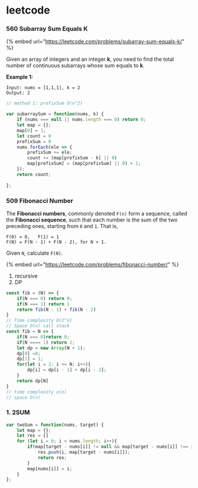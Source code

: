 # leetcode

### 560 Subarray Sum Equals K

{% embed url="https://leetcode.com/problems/subarray-sum-equals-k/" %}



Given an array of integers and an integer **k**, you need to find the total number of continuous subarrays whose sum equals to **k**.

**Example 1:**  


```text
Input: nums = [1,1,1], k = 2
Output: 2
```

```javascript
// method 1: prefixSum O(n^2)

```

```javascript
var subarraySum = function(nums, k) {
    if (nums === null || nums.length === 0) return 0;
    let map = {};
    map[0] = 1;
    let count = 0
    prefixSum = 0
    nums.forEach(ele => {
        prefixSum += ele;
        count += (map[prefixSum - k] || 0) 
        map[prefixSum] = (map[prefixSum] || 0) + 1;
    });
    return count;
    
};
```



### 509 Fibonacci Number

The **Fibonacci numbers**, commonly denoted `F(n)` form a sequence, called the **Fibonacci sequence**, such that each number is the sum of the two preceding ones, starting from `0` and `1`. That is,

```text
F(0) = 0,   F(1) = 1
F(N) = F(N - 1) + F(N - 2), for N > 1.
```

Given `N`, calculate `F(N)`.

{% embed url="https://leetcode.com/problems/fibonacci-number/" %}

1. recursive
2. DP

```javascript
const fib = (N) => {
    if(N === 0) return 0;
    if(N === 1) return 1
    return fib(N - 1) + fib(N - 2)
}
// Time complexity O(2^n)
// Space O(n) call stack
const fib = N => {
    if(N === 0)return 0;
    if(N ==== 1) return 1;
    let dp = new Array(N + 1);
    dp[0] =0;
    dp[1] = 1;
    for(let i = 2; i <= N; i++){
        dp[i] = dp[i - 1] + dp[i - 2];
    }
    return dp[N]
}
// time complexity o(n)
// space O(n)

```

### 1. 2SUM

```javascript
var twoSum = function(nums, target) {
    let map = {};
    let res = []
    for (let i = 0; i < nums.length; i++){
        if(map[target - nums[i]] != null && map[target - nums[i]] !== i ){
            res.push(i, map[target - nums[i]]);
            return res;
        }
        map[nums[i]] = i;
    }
};
```

